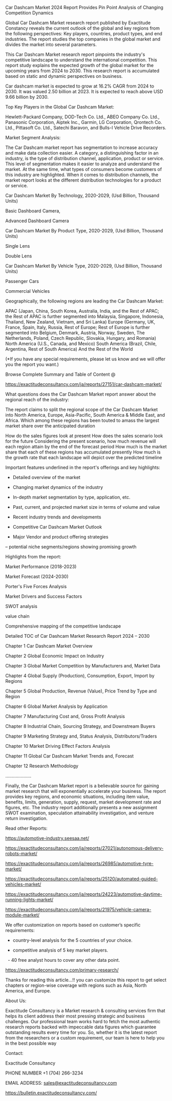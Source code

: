 Car Dashcam Market 2024 Report Provides Pin Point Analysis of Changing Competition Dynamics

Global Car Dashcam Market research report published by Exactitude Constancy reveals the current outlook of the global and key regions from the following perspectives: Key players, countries, product types, and end industries. The report studies the top companies in the global market and divides the market into several parameters.

This Car Dashcam Market research report pinpoints the industry's competitive landscape to understand the international competition. This report study explains the expected growth of the global market for the upcoming years from 2024 to 2030. This research report is accumulated based on static and dynamic perspectives on business.

Car dashcam market is expected to grow at 16.2% CAGR from 2024 to 2030. It was valued 2.50 billion at 2023. It is expected to reach above USD 9.66 billion by 2030.

Top Key Players in the Global Car Dashcam Market:

Hewlett-Packard Company, DOD-Tech Co. Ltd., ABEO Company Co. Ltd., Panasonic Corporation, Aiptek Inc., Garmin, LG Corporation, Qrontech Co. Ltd., Pittasoft Co. Ltd., Satechi Baravon, and Bulls-I Vehicle Drive Recorders.

Market Segment Analysis:

The Car Dashcam market report has segmentation to increase accuracy and make data collection easier. A category, a distinguishing factor in an industry, is the type of distribution channel, application, product or service. This level of segmentation makes it easier to analyze and understand the market. At the same time, what types of consumers become customers of this industry are highlighted. When it comes to distribution channels, the market report looks at the different distribution technologies for a product or service.

Car Dashcam Market By Technology, 2020-2029, (Usd Billion, Thousand Units)

Basic Dashboard Camera,

Advanced Dashboard Camera

Car Dashcam Market By Product Type, 2020-2029, (Usd Billion, Thousand Units)

Single Lens

Double Lens

Car Dashcam Market By Vehicle Type, 2020-2029, (Usd Billion, Thousand Units)

Passenger Cars

Commercial Vehicles

Geographically, the following regions are leading the Car Dashcam Market:

APAC (Japan, China, South Korea, Australia, India, and the Rest of APAC; the Rest of APAC is further segmented into Malaysia, Singapore, Indonesia, Thailand, New Zealand, Vietnam, and Sri Lanka)
Europe (Germany, UK, France, Spain, Italy, Russia, Rest of Europe; Rest of Europe is further segmented into Belgium, Denmark, Austria, Norway, Sweden, The Netherlands, Poland, Czech Republic, Slovakia, Hungary, and Romania)
North America (U.S., Canada, and Mexico)
South America (Brazil, Chile, Argentina, Rest of South America)
And the Rest of the World

(*If you have any special requirements, please let us know and we will offer you the report you want.)

Browse Complete Summary and Table of Content @

https://exactitudeconsultancy.com/ja/reports/27151/car-dashcam-market/

What questions does the Car Dashcam Market report answer about the regional reach of the industry:

The report claims to split the regional scope of the Car Dashcam Market into North America, Europe, Asia-Pacific, South America & Middle East, and Africa. Which among these regions has been touted to amass the largest market share over the anticipated duration

How do the sales figures look at present How does the sales scenario look for the future
Considering the present scenario, how much revenue will each region attain by the end of the forecast period
How much is the market share that each of these regions has accumulated presently
How much is the growth rate that each landscape will depict over the predicted timeline

Important features underlined in the report's offerings and key highlights:

- Detailed overview of the market

- Changing market dynamics of the industry

- In-depth market segmentation by type, application, etc.

- Past, current, and projected market size in terms of volume and value

- Recent industry trends and developments

- Competitive Car Dashcam Market Outlook

- Major Vendor and product offering strategies

– potential niche segments/regions showing promising growth

Highlights from the report:

Market Performance (2018-2023)

Market Forecast (2024-2030)

Porter's Five Forces Analysis

Market Drivers and Success Factors

SWOT analysis

value chain

Comprehensive mapping of the competitive landscape

Detailed TOC of Car Dashcam Market Research Report 2024 – 2030

Chapter 1 Car Dashcam Market Overview

Chapter 2 Global Economic Impact on Industry

Chapter 3 Global Market Competition by Manufacturers and, Market Data

Chapter 4 Global Supply (Production), Consumption, Export, Import by Regions

Chapter 5 Global Production, Revenue (Value), Price Trend by Type and Region

Chapter 6 Global Market Analysis by Application

Chapter 7 Manufacturing Cost and, Gross Profit Analysis

Chapter 8 Industrial Chain, Sourcing Strategy, and Downstream Buyers

Chapter 9 Marketing Strategy and, Status Analysis, Distributors/Traders

Chapter 10 Market Driving Effect Factors Analysis

Chapter 11 Global Car Dashcam Market Trends and, Forecast

Chapter 12 Research Methodology

………………..

Finally, the Car Dashcam Market report is a believable source for gaining market research that will exponentially accelerate your business. The report provides key regions, and economic situations, including item value, benefits, limits, generation, supply, request, market development rate and figures, etc. The industry report additionally presents a new assignment SWOT examination, speculation attainability investigation, and venture return investigation.

Read other Reports:

https://automotive-industry.seesaa.net/

https://exactitudeconsultancy.com/ja/reports/27021/autonomous-delivery-robots-market/

https://exactitudeconsultancy.com/ja/reports/26985/automotive-tyre-market/

https://exactitudeconsultancy.com/ja/reports/25120/automated-guided-vehicles-market/

https://exactitudeconsultancy.com/ja/reports/24223/automotive-daytime-running-lights-market/

https://exactitudeconsultancy.com/ja/reports/21975/vehicle-camera-module-market/

We offer customization on reports based on customer’s specific requirements:

- country-level analysis for the 5 countries of your choice.

- competitive analysis of 5 key market players.

  - 40 free analyst hours to cover any other data point.

https://exactitudeconsultancy.com/primary-research/

Thanks for reading this article...!! you can customize this report to get select chapters or region-wise coverage with regions such as Asia, North America, and Europe.

About Us:

Exactitude Consultancy is a Market research & consulting services firm that helps its client address their most pressing strategic and business challenges. Our professional team works hard to fetch the most authentic research reports backed with impeccable data figures which guarantee outstanding results every time for you. So, whether it is the latest report from the researchers or a custom requirement, our team is here to help you in the best possible way

Contact:

Exactitude Consultancy

PHONE NUMBER +1 (704) 266-3234

EMAIL ADDRESS: sales@exactitudeconsultancy.com

https://bulletin.exactitudeconsultancy.com/
